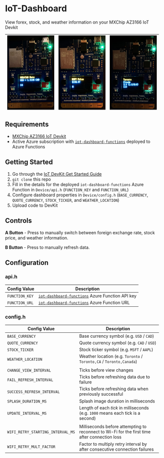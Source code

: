 # IoT-Dashboard
View forex, stock, and weather information on your MXChip AZ3166 IoT Devkit

| ![Forex view](assets/forex.jpg)  | ![Stock view](assets/stock.jpg) | ![Weather view](assets/weather.jpg) |
|:---:|:---:|:---:|

## Requirements
* [MXChip AZ3166 IoT Devkit](https://aka.ms/iot-devkit-purchase)
* Active Azure subscription with [`iot-dashboard-functions`](https://github.com/JeffreyCA/iot-dashboard-functions) deployed to Azure Functions

## Getting Started
1. Go through the [IoT DevKit Get Started Guide](https://microsoft.github.io/azure-iot-developer-kit/docs/get-started/)
2. `git clone` this repo
3. Fill in the details for the deployed `iot-dashboard-functions` Azure Function in `Device/api.h` (`FUNCTION_KEY` and `FUNCTION_URL`)
4. Configure dashboard properties in `Device/config.h` (`BASE_CURRENCY`, `QUOTE_CURRENCY`, `STOCK_TICKER`, and `WEATHER_LOCATION`)
5. Upload code to DevKit

## Controls
**A Button** - Press to manually switch between foreign exchange rate, stock price, and weather information.

**B Button** - Press to manually refresh data.

## Configuration
### api.h
| Config Value | Description|
|---|---|
|`FUNCTION_KEY` | [`iot-dashboard-functions`](https://github.com/JeffreyCA/iot-dashboard-functions) Azure Function API key |
|`FUNCTION_URL` | [`iot-dashboard-functions`](https://github.com/JeffreyCA/iot-dashboard-functions) Azure Function URL |

### config.h
| Config Value | Description |
|---|---|
|`BASE_CURRENCY` | Base currency symbol (e.g. `USD` / `CAD`) |
|`QUOTE_CURRENCY` | Quote currency symbol (e.g. `CAD` / `USD`) |
|`STOCK_TICKER` | Stock ticker symbol (e.g. `MSFT` / `AAPL`) |
|`WEATHER_LOCATION` | Weather location (e.g. `Toronto` / `Toronto,CA` / `Toronto,Canada`) |
|||
|`CHANGE_VIEW_INTERVAL` | Ticks before view changes |
|`FAIL_REFRESH_INTERVAL` | Ticks before refreshing data due to failure |
|`SUCCESS_REFRESH_INTERVAL` | Ticks before refreshing data when previously successful|
|`SPLASH_DURATION_MS` | Splash image duration in milliseconds|
|`UPDATE_INTERVAL_MS` | Length of each *tick* in milliseconds (e.g. `1000` means each tick is a second) |
|||
|`WIFI_RETRY_STARTING_INTERVAL_MS` | Milliseconds before attempting to reconnect to Wi-Fi for the first time after connection loss |
|`WIFI_RETRY_MULT_FACTOR` | Factor to multiply retry interval by after consecutive connection failures |
